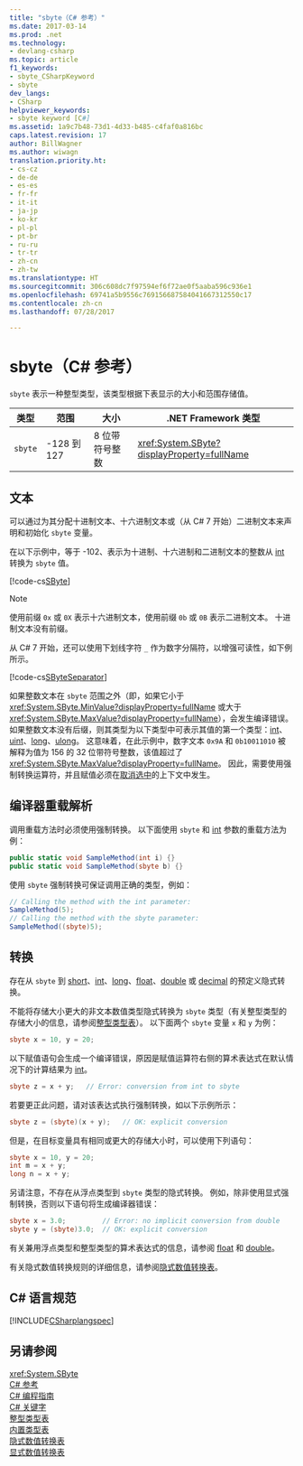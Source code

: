 ```yaml
---
title: "sbyte（C# 参考）"
ms.date: 2017-03-14
ms.prod: .net
ms.technology:
- devlang-csharp
ms.topic: article
f1_keywords:
- sbyte_CSharpKeyword
- sbyte
dev_langs:
- CSharp
helpviewer_keywords:
- sbyte keyword [C#]
ms.assetid: 1a9c7b48-73d1-4d33-b485-c4faf0a816bc
caps.latest.revision: 17
author: BillWagner
ms.author: wiwagn
translation.priority.ht:
- cs-cz
- de-de
- es-es
- fr-fr
- it-it
- ja-jp
- ko-kr
- pl-pl
- pt-br
- ru-ru
- tr-tr
- zh-cn
- zh-tw
ms.translationtype: HT
ms.sourcegitcommit: 306c608dc7f97594ef6f72ae0f5aaba596c936e1
ms.openlocfilehash: 69741a5b9556c769156687584041667312550c17
ms.contentlocale: zh-cn
ms.lasthandoff: 07/28/2017

---
```

# <a name="sbyte-c-reference"></a>sbyte（C# 参考）

`sbyte` 表示一种整型类型，该类型根据下表显示的大小和范围存储值。  
  
|类型|范围|大小|.NET Framework 类型|  
|----------|-----------|----------|-------------------------|  
|`sbyte`|-128 到 127|8 位带符号整数|<xref:System.SByte?displayProperty=fullName>|  
  
## <a name="literals"></a>文本  

可以通过为其分配十进制文本、十六进制文本或（从 C# 7 开始）二进制文本来声明和初始化 `sbyte` 变量。 

在以下示例中，等于 -102、表示为十进制、十六进制和二进制文本的整数从 [int](../../../csharp/language-reference/keywords/int.md) 转换为 `sbyte` 值。    
  
[!code-cs[SByte](../../../../samples/snippets/csharp/language-reference/keywords/numeric-literals.cs#SByte)]  

> [!NOTE] 
> 使用前缀 `0x` 或 `0X` 表示十六进制文本，使用前缀 `0b` 或 `0B` 表示二进制文本。 十进制文本没有前缀。

从 C# 7 开始，还可以使用下划线字符 `_` 作为数字分隔符，以增强可读性，如下例所示。

[!code-cs[SByteSeparator](../../../../samples/snippets/csharp/language-reference/keywords/numeric-literals.cs#SByteS)]  

如果整数文本在 `sbyte` 范围之外（即，如果它小于 <xref:System.SByte.MinValue?displayProperty=fullName> 或大于 <xref:System.SByte.MaxValue?displayProperty=fullName>），会发生编译错误。 如果整数文本没有后缀，则其类型为以下类型中可表示其值的第一个类型：[int](int.md)、[uint](uint.md)、[long](long.md)、[ulong](ulong.md)。 这意味着，在此示例中，数字文本 `0x9A` 和 `0b10011010` 被解释为值为 156 的 32 位带符号整数，该值超过了 <xref:System.SByte.MaxValue?displayProperty=fullName>。 因此，需要使用强制转换运算符，并且赋值必须在[取消选中](unchecked.md)的上下文中发生。 

## <a name="compiler-overload-resolution"></a>编译器重载解析

 调用重载方法时必须使用强制转换。 以下面使用 `sbyte` 和 [int](../../../csharp/language-reference/keywords/int.md) 参数的重载方法为例：  
  
```csharp  
public static void SampleMethod(int i) {}  
public static void SampleMethod(sbyte b) {}  
```  
  
 使用 `sbyte` 强制转换可保证调用正确的类型，例如：  
  
```csharp 
// Calling the method with the int parameter:  
SampleMethod(5);  
// Calling the method with the sbyte parameter:  
SampleMethod((sbyte)5);  
```  
  
## <a name="conversions"></a>转换  
 存在从 `sbyte` 到 [short](../../../csharp/language-reference/keywords/short.md)、[int](../../../csharp/language-reference/keywords/int.md)、[long](../../../csharp/language-reference/keywords/long.md)、[float](../../../csharp/language-reference/keywords/float.md)、[double](../../../csharp/language-reference/keywords/double.md) 或 [decimal](../../../csharp/language-reference/keywords/decimal.md) 的预定义隐式转换。  
  
 不能将存储大小更大的非文本数值类型隐式转换为 `sbyte` 类型（有关整型类型的存储大小的信息，请参阅[整型类型表](../../../csharp/language-reference/keywords/integral-types-table.md)）。 以下面两个 `sbyte` 变量 `x` 和 `y` 为例：  
  
```csharp  
sbyte x = 10, y = 20;  
```  
  
 以下赋值语句会生成一个编译错误，原因是赋值运算符右侧的算术表达式在默认情况下的计算结果为 [int](../../../csharp/language-reference/keywords/int.md)。  
  
```csharp  
sbyte z = x + y;   // Error: conversion from int to sbyte  
```  
  
 若要更正此问题，请对该表达式执行强制转换，如以下示例所示：  
  
```csharp  
sbyte z = (sbyte)(x + y);   // OK: explicit conversion  
```  
  
 但是，在目标变量具有相同或更大的存储大小时，可以使用下列语句：  
  
```csharp
sbyte x = 10, y = 20;  
int m = x + y;  
long n = x + y;  
```  
  
 另请注意，不存在从浮点类型到 `sbyte` 类型的隐式转换。 例如，除非使用显式强制转换，否则以下语句将生成编译器错误：  
  
```csharp  
sbyte x = 3.0;         // Error: no implicit conversion from double  
sbyte y = (sbyte)3.0;  // OK: explicit conversion  
```  
  
 有关兼用浮点类型和整型类型的算术表达式的信息，请参阅 [float](../../../csharp/language-reference/keywords/float.md) 和 [double](../../../csharp/language-reference/keywords/double.md)。  
  
 有关隐式数值转换规则的详细信息，请参阅[隐式数值转换表](../../../csharp/language-reference/keywords/implicit-numeric-conversions-table.md)。  
  
## <a name="c-language-specification"></a>C# 语言规范  
 [!INCLUDE[CSharplangspec](~/includes/csharplangspec-md.md)]  
  
## <a name="see-also"></a>另请参阅  
 <xref:System.SByte>   
 [C# 参考](../../../csharp/language-reference/index.md)   
 [C# 编程指南](../../../csharp/programming-guide/index.md)   
 [C# 关键字](../../../csharp/language-reference/keywords/index.md)   
 [整型类型表](../../../csharp/language-reference/keywords/integral-types-table.md)   
 [内置类型表](../../../csharp/language-reference/keywords/built-in-types-table.md)   
 [隐式数值转换表](../../../csharp/language-reference/keywords/implicit-numeric-conversions-table.md)   
 [显式数值转换表](../../../csharp/language-reference/keywords/explicit-numeric-conversions-table.md)

